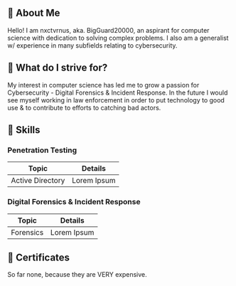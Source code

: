 ## 👤 About Me

Hello! I am nxctvrnus, aka. BigGuard20000, an aspirant for computer science with dedication to solving complex problems. I also am a generalist w/ experience in many subfields relating to cybersecurity.

## 💼 What do I strive for?

My interest in computer science has led me to grow a passion for Cybersecurity - Digital Forensics & Incident Response. In the future I would see myself working in law enforcement in order to put technology to good use & to contribute to efforts to catching bad actors.

## 🔧 Skills
### Penetration Testing
| Topic      | Details |
| ----------- | ----------- |
| Active Directory      |  Lorem Ipsum       |

### Digital Forensics & Incident Response
| Topic      | Details |
| ----------- | ----------- |
| Forensics      |  Lorem Ipsum       |

## 📄 Certificates
So far none, because they are VERY expensive.
